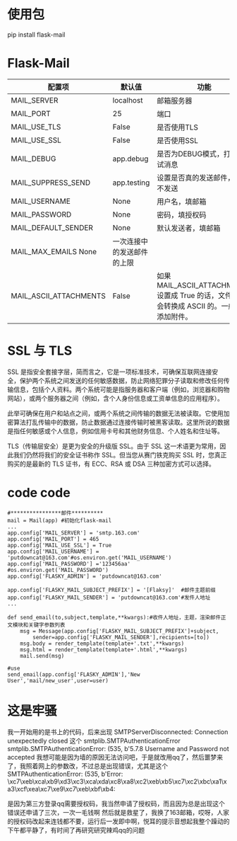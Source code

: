 # 使用包
pip install flask-mail
# Flask-Mail
配置项|默认值|功能
-----|------|-----
MAIL_SERVER|localhost|邮箱服务器
MAIL_PORT|25|端口
MAIL_USE_TLS|False|是否使用TLS
MAIL_USE_SSL|False|是否使用SSL
MAIL_DEBUG|app.debug|是否为DEBUG模式，打印调试消息
MAIL_SUPPRESS_SEND|app.testing|设置是否真的发送邮件，True不发送
MAIL_USERNAME|None|用户名，填邮箱
MAIL_PASSWORD|None|密码，填授权码
MAIL_DEFAULT_SENDER|None|默认发送者，填邮箱
MAIL_MAX_EMAILS	None|一次连接中的发送邮件的上限
MAIL_ASCII_ATTACHMENTS|False|如果 MAIL_ASCII_ATTACHMENTS 设置成 True 的话，文件名将会转换成 ASCII 的。一般用于添加附件。
# SSL 与 TLS
  SSL 是指安全套接字层，简而言之，它是一项标准技术，可确保互联网连接安全，保护两个系统之间发送的任何敏感数据，防止网络犯罪分子读取和修改任何传输信息，包括个人资料。两个系统可能是指服务器和客户端（例如，浏览器和购物网站），或两个服务器之间（例如，含个人身份信息或工资单信息的应用程序）。

此举可确保在用户和站点之间，或两个系统之间传输的数据无法被读取。它使用加密算法打乱传输中的数据，防止数据通过连接传输时被黑客读取。这里所说的数据是指任何敏感或个人信息，例如信用卡号和其他财务信息、个人姓名和住址等。

TLS（传输层安全）是更为安全的升级版 SSL。由于 SSL 这一术语更为常用，因此我们仍然将我们的安全证书称作 SSL。但当您从赛门铁克购买 SSL 时，您真正购买的是最新的 TLS 证书，有 ECC、RSA 或 DSA 三种加密方式可以选择。
# code code
```
#****************邮件**********
mail = Mail(app) #初始化flask-mail
...
app.config['MAIL_SERVER'] = 'smtp.163.com'
app.config['MAIL_PORT'] = 465
app.config['MAIL_USE_SSL'] = True
app.config['MAIL_USERNAME'] = 'putdowncat@163.com'#os.environ.get('MAIL_USERNAME')
app.config['MAIL_PASSWORD'] ='123456aa' #os.environ.get('MAIL_PASSWORD')
app.config['FLASKY_ADMIN'] = 'putdowncat@163.com'

app.config['FLASKY_MAIL_SUBJECT_PREFIX'] = '[Flaksy]'  #邮件主题前缀
app.config['FLASKY_MAIL_SENDER'] = 'putdowncat@163.com'#发件人地址
...

def send_email(to,subject,template,**kwargs):#收件人地址，主题，渲染邮件正文模块和关键字参数列表
	msg = Message(app.config['FLASKY_MAIL_SUBJECT_PREFIX']+subject,
		sender=app.config['FLASKY_MAIL_SENDER'],recipients=[to])  
	msg.body = render_template(template+'.txt',**kwargs)
	msg.html = render_template(template+'.html',**kwargs)
	mail.send(msg)
	
#use
send_email(app.config['FLASKY_ADMIN'],'New User','mail/new_user',user=user)
```


# 这是牢骚
  我一开始用的是书上的代码，后来出现
   SMTPServerDisconnected: Connection unexpectedly closed
  这个
  smtplib.SMTPAuthenticationError
smtplib.SMTPAuthenticationError: (535, b'5.7.8 Username and Password not accepted
  我想可能是因为墙的原因无法访问吧，于是就改用qq了，然后噩梦来了，我照着网上的参数改，不过总是出现错误，尤其是这个
  SMTPAuthenticationError: (535, b'Error:           \xc7\xeb\xca\xb9\xd3\xc3\xca\xda\xc8\xa8\xc2\xeb\xb5\xc7\xc2\xbc\xa1\xa3\xcf\xea\xc7\xe9\xc7\xeb\xbf\xb4:
  
  是因为第三方登录qq需要授权码，我当然申请了授权码，而且因为总是出现这个错误还申请了三次，一次一毛钱啊
  然后就是救星了，我换了163邮箱，哎呀，人家的授权码改起来连钱都不要，运行后一发即中啊，悦耳的提示音想起我整个躁动的下午都平静了，有时间了再研究研究辣鸡qq的问题
